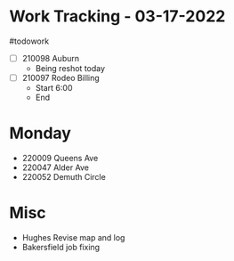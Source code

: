 # Work Tracking - 03-17-2022
#todowork 
- [ ] 210098 Auburn 
	- Being reshot today
- [ ] 210097 Rodeo Billing
	- Start 6:00
	- End
# Monday
-  220009 Queens Ave
-  220047 Alder Ave
-  220052 Demuth Circle

# Misc
-  Hughes Revise map and log
-  Bakersfield job fixing